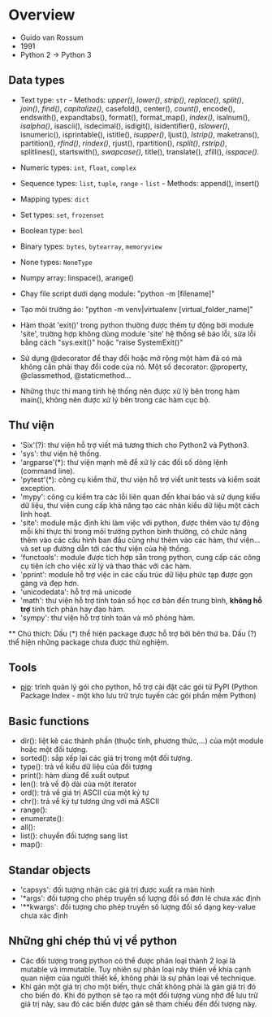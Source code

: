 # Overview

- Guido van Rossum
- 1991
- Python 2 -> Python 3

## Data types

- Text type: `str`
      - Methods: *upper()*, *lower()*, *strip()*, *replace()*, *split()*, *join()*, *find()*, *capitalize()*, casefold(), center(), *count()*, encode(), endswith(), expandtabs(), format(), format_map(), *index()*, isalnum(), *isalpha()*, isascii(), isdecimal(), isdigit(), isidentifier(), *islower()*, isnumeric(), isprintable(), istitle(), *isupper()*, ljust(), *lstrip()*, maketrans(), partition(), *rfind()*, *rindex()*, rjust(), rpartition(), *rsplit()*, *rstrip()*, splitlines(), startswith(), *swapcase()*, title(), translate(), zfill(), *isspace()*.
- Numeric types: `int`, `float`, `complex`
- Sequence types: `list`, `tuple`, `range`
      - `list`
            - Methods: append(), insert()
- Mapping types: `dict`
- Set types: `set`, `frozenset`
- Boolean type: `bool`
- Binary types: `bytes`, `bytearray`, `memoryview`
- None types: `NoneType`
- Numpy array: linspace(), arange()

- Chạy file script dưới dạng module: "python -m [filename]"
- Tạo môi trường ảo: "python -m venv|virtualenv [virtual_folder_name]"
- Hàm thoát 'exit()' trong python thường được thêm tự động bởi module 'site', trường hợp không dùng module 'site' hệ thống sẽ báo lỗi, sửa lỗi bằng cách "sys.exit()" hoặc "raise SystemExit()"
- Sử dụng @decorator để thay đổi hoặc mở rộng một hàm đã có mà không cần phải thay đổi code của nó. Một số decorator: @property, @classmethod, @staticmethod...
- Những thực thi mang tính hệ thống nên được xử lý bên trong hàm main(), không nên được xử lý bên trong các hàm cục bộ.

## Thư viện

- 'Six'(?): thư viện hỗ trợ viết mã tương thích cho Python2 và Python3.
- 'sys': thư viện hệ thống.
- 'argparse'(*): thư viện mạnh mẽ để xử lý các đối số dòng lệnh (command line).
- 'pytest'(*): công cụ kiểm thử, thư viện hỗ trợ viết unit tests và kiểm soát exception.
- 'mypy': công cụ kiểm tra các lỗi liên quan đến khai báo và sử dụng kiểu dữ liệu, thư viện cung cấp khả năng tạo các nhãn kiểu dữ liệu một cách linh hoạt.
- 'site': module mặc định khi làm việc với python, được thêm vào tự động mỗi khi thực thi trong môi trường python bình thường, có chức năng thêm vào các cấu hình ban đầu cũng như thêm vào các hàm, thư viện... và set up đường dẫn tới các thư viện của hệ thống.
- 'functools': module được tích hợp sẵn trong python, cung cấp các công cụ tiện ích cho việc xử lý và thao thác với các hàm.
- 'pprint': module hỗ trợ việc in các cấu trúc dữ liệu phức tạp được gọn gàng và đẹp hơn.
- 'unicodedata': hỗ trợ mã unicode
- 'math': thư viện hỗ trợ tính toán số học cơ bản đến trung bình, __không hỗ trợ__ tính tích phân hay đạo hàm.
- 'sympy': thư viện hỗ trợ tính toán và mô phỏng hàm.

** Chú thích: Dấu (*) thể hiện package được hỗ trợ bởi bên thứ ba. Dấu (?) thể hiện những package chưa được thử nghiệm.

## Tools

- [pip](..\frameworks\pip.md): trình quản lý gói cho python, hỗ trợ cài đặt các gói từ PyPI (Python Package Index - một kho lưu trữ trực tuyến các gói phần mềm Python)

## Basic functions

- dir(): liệt kê các thành phần (thuộc tính, phương thức,...) của một module hoặc một đối tượng.
- sorted(): sắp xếp lại các giá trị trong một đối tượng.
- type(): trả về kiểu dữ liệu của đối tượng
- print(): hàm dùng để xuất output
- len(): trả về độ dài của một iterator
- ord(): trả về giá trị ASCII của một ký tự
- chr(): trả về ký tự tương ứng với mã ASCII
- range():
- enumerate():
- all():
- list(): chuyển đối tượng sang list
- map():

## Standar objects

- 'capsys': đối tượng nhận các giá trị được xuất ra màn hình
- '*args': đối tượng cho phép truyền số lượng đối số đơn lẻ chưa xác định
- '**kwargs': đối tượng cho phép truyền số lượng đối số dạng key-value chưa xác định

## Những ghi chép thú vị về python

- Các đối tượng trong python có thể được phân loại thành 2 loại là mutable và immutable. Tuy nhiên sự phân loại này thiên về khía cạnh quan niệm của người thiết kế, không phải là sự phân loại về technique.
- Khi gán một giá trị cho một biến, thực chất không phải là gán giá trị đó cho biến đó. Khi đó python sẽ tạo ra một đối tượng vùng nhớ để lưu trữ giá trị này, sau đó các biến được gán sẽ tham chiếu đến đối tượng này.
